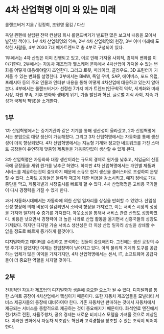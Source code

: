 4차 산업혁명 이미 와 있는 미래
========
롤랜드버거 지음 / 김정희, 조원영 옮김 / 다산

독일 뮌헨에 설립된 전략 컨설팅 회사 롤랜드버거가 발표한 많은 보고서 내용을 모아서 발간한 책이다. 1부 4차 산업혁명의 약속, 2부 4차 산업혁명의 현장, 3부 이미 미래에 도착한 사람들, 4부 2030 7대 메가트렌드로 총 4부로 구성되어 있다.

1부에서는 4차 산업은 이미 진행되고 있고, 이로 인해 가져올 사회적, 경제적 변화를 이야기한다. 2부에서는 자동차 제조업과 헬스케어 분야에서 4차산업이 가져올 수 있는 변화를 어떻게 대응해야할지 조언한다. 그리고 로봇, 빅데이터, 클라우드, 3D 프린터가 가져올 수 있는 변화를 설명한다. 3부에서는 BMW, 독일 우버, SAP, 에어버스, 포드 유럽, 포레시아 등의 주요 인물과 인터뷰 내용을 통해 어떻게 4차산업에 대응하고 있는지 알아본다. 4부에서는 롤랜드버거가 선정한 7가지 메가 트렌드(인구학적 역학, 세계화와 미래 시장, 자원 부족, 기후 변화와 생태계 위기, 기술 발전과 혁신, 글로벌 지식 사회, 지속 가성과 국제적 책임)을 소개한다.

## 1부

1차 산업혁명에서는 증기기관과 같은 기계를 통해 생산성이 올라갔고, 2차 산업혁명에서는 분업으로 대량 생산이 가능해졌다. 그리고 3차 산업혁명에서는 자동화를 통해 생산성이 더욱 향상되었다. 4차 산업혁명에서는 지능형 기계와 정교한 네트워크를 가진 스마트 공장들이 유연하게 맞춤형 제품들을 가동중단없이 생산할 수 있게 된다.

3차 산업혁명은 자동화와 대량 생산이라는 규모의 경제로 원가를 낮추고, 저임금의 신흥국에 공장들을 세워 원가를 낮추곤 하였다. 하지만 4차 산업혁명에서는 개인별 제품과 서비스를 제공하는것이 중요하기 때문에 소규모 현지 생산을 클러스터로 조성하여 운영할 수 있다. 스마트 공장들은 물류와 재고에 대한 비용을 감소시키고, 예지 정비로 가동 중단을 막고, 제품개발과 시장출시를 빠르게 할 수 있다. 4차 산업혁명은 고비용 국가들이 다시 경쟁력을 가질 수 있게 한다.

과거 자동화시대에서는 자동화에 의한 산업 일자리를 상실을 만회할 수 있었다. 산업생산성 향상에 의해 비용이 절감되면서 소비력 향상을 가져왔고, 이는 서비스 시장의 성장을 가져와 일자리 수 증가를 가져왔다. 아웃소싱을 통해서 서비스 관련 산업도 성장하였다. 비용은 낮으면서 경쟁력이 더 높은 나라로 산업 활동을 옮기면서 신흥국들의 성장도 가져왔다. 하지만 디지털 기술 서비스 생산성은 더 이상 산업 일자리 상실을 상쇄할 수 없을 정도로 빠르게 증가하게 될것이다.

디지털화하고 데이터를 수집하고 분석하는 것들이 중요해진다. 그전에는 생산 공장의 수명 주기가 길었지만 이제는 진입장벽이 낮아지고 있다. 아직 물리적 기계와 도구를 공급하는 업체가 많은 이익을 가져가지만, 4차 산업혁명에서는 센서, IT, 소프트웨어 공급자들이 더 중요한 역할을 차지할 것이다.


## 2부

전통적인 자동차 제조업의 디지털화가 생존에 중요한 요소가 될 수 있다. 디지털화를 통한 스마트 공장이 4차산업에서 핵심이기 때문이다. 또한 자동차 제조업들을 모빌리티 서비스 제공자들의 등장에 대비하여야 한다. 기존 자동차만 판매하는 것에서 자동차에서 제공되는 서비스를 종합적으로 제공하는 것이 중요해지기 때문이다. 화석연료 엔진에서 전기차로 전환, 자율주행차, 공유 경제는 새로운 비지니스 모델을 가져올 것으로 예상된다. 이러한 변화에서 자동차 제조업도 혁신과 고객경험을 창조할 수 있는 조직이 되어야 한다.